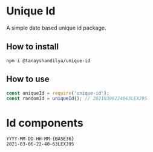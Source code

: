 # Unique Id
A simple date based unique id package.

## How to install
```shell
npm i @tanayshandilya/unique-id
```

## How to use
```JavaScript
const uniqueId = require('unique-id');
const randomId = uniqueId(); // 20210306224063LEXJ9S
```
# Id components

```
YYYY-MM-DD-HH-MM-{BASE36}
2021-03-06-22-40-63LEXJ9S
```